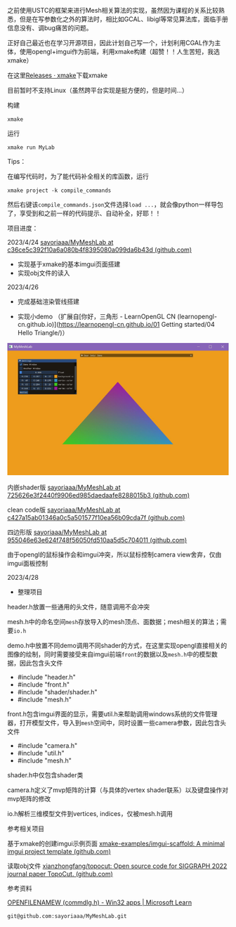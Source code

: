 之前使用USTC的框架来进行Mesh相关算法的实现，虽然因为课程的关系比较熟悉，但是在写参数化之外的算法时，相比如GCAL、libigl等常见算法库，面临手册信息没有、调bug痛苦的问题。

正好自己最近也在学习开源项目，因此计划自己写一个，计划利用CGAL作为主体，使用opengl+imgui作为前端，利用xmake构建（超赞！！人生苦短，我选xmake）



在这里[Releases · xmake](https://github.com/xmake-io/xmake/releases)下载xmake

目前暂时不支持Linux（虽然跨平台实现是挺方便的，但是时间...）

构建

```
xmake
```

运行

```
xmake run MyLab
```



Tips：

在编写代码时，为了能代码补全相关的库函数，运行

```
xmake project -k compile_commands
```

然后右键该`compile_commands.json`文件选择`load ...`，就会像python一样导包了，享受到和之前一样的代码提示、自动补全，好耶！！



项目进度：

2023/4/24 [sayoriaaa/MyMeshLab at c36ce5c392f10a6a080b4f8395080a099da6b43d (github.com)](https://github.com/sayoriaaa/MyMeshLab/tree/c36ce5c392f10a6a080b4f8395080a099da6b43d)

- 实现基于xmake的基本imgui页面搭建
- 实现obj文件的读入

2023/4/26

- 完成基础渲染管线搭建

- 实现小demo （扩展自[你好，三角形 - LearnOpenGL CN (learnopengl-cn.github.io)](https://learnopengl-cn.github.io/01 Getting started/04 Hello Triangle/)）

![1](imgs/1.JPG)

内嵌shader版 [sayoriaaa/MyMeshLab at 725626e3f2440f9906ed985daedaafe8288015b3 (github.com)](https://github.com/sayoriaaa/MyMeshLab/tree/725626e3f2440f9906ed985daedaafe8288015b3)

clean code版 [sayoriaaa/MyMeshLab at c427a15ab01346a0c5a501577f10ea56b09cda7f (github.com)](https://github.com/sayoriaaa/MyMeshLab/tree/c427a15ab01346a0c5a501577f10ea56b09cda7f)

四边形版 [sayoriaaa/MyMeshLab at 955046e63e624f748f56050fd510aa5d5c704011 (github.com)](https://github.com/sayoriaaa/MyMeshLab/tree/955046e63e624f748f56050fd510aa5d5c704011)

由于opengl的鼠标操作会和imgui冲突，所以鼠标控制camera view舍弃，仅由imgui面板控制



2023/4/28

- 整理项目



header.h放置一些通用的头文件，随意调用不会冲突

mesh.h中的命名空间`mesh`存放导入的mesh顶点、面数据；mesh相关的算法；需要`io.h`

demo.h中放置不同demo调用不同shader的方式，在这里实现opengl直接相关的图像的绘制，同时需要接受来自imgui前端`front`的数据以及`mesh.h`中的模型数据，因此包含头文件

- \#include "header.h"
- \#include "front.h"
- \#include "shader/shader.h"
- \#include "mesh.h"

front.h包含imgui界面的显示，需要util.h来帮助调用windows系统的文件管理器，打开模型文件，导入到`mesh`空间中，同时设置一些camera参数，因此包含头文件

- \#include "camera.h"
- \#include "util.h"
- \#include "mesh.h"

shader.h中仅包含shader类

camera.h定义了mvp矩阵的计算（与具体的vertex shader联系）以及键盘操作对mvp矩阵的修改

io.h解析三维模型文件到vertices, indices，仅被mesh.h调用





参考相关项目

基于xmake的创建imgui示例页面 [xmake-examples/imgui-scaffold: A minimal imgui project template (github.com)](https://github.com/xmake-examples/imgui-scaffold)

读取obj文件 [xianzhongfang/topocut: Open source code for SIGGRAPH 2022 journal paper TopoCut. (github.com)](https://github.com/xianzhongfang/topocut)

参考资料

[OPENFILENAMEW (commdlg.h) - Win32 apps | Microsoft Learn](https://learn.microsoft.com/zh-cn/windows/win32/api/commdlg/ns-commdlg-openfilenamew)



```
git@github.com:sayoriaaa/MyMeshLab.git
```

